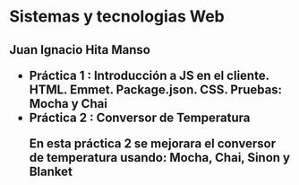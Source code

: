 <h1>Sistemas y tecnologias Web</h1>
<h2>Juan Ignacio Hita Manso<h/2>

<ul>
<li>Práctica 1 : Introducción a JS en el cliente. HTML. Emmet. Package.json. CSS. Pruebas: Mocha y Chai</li>
<li>Práctica 2 : Conversor de Temperatura</li>
<p> En esta práctica 2 se mejorara el conversor de temperatura usando: Mocha, Chai, Sinon y Blanket </p>
</ul>

